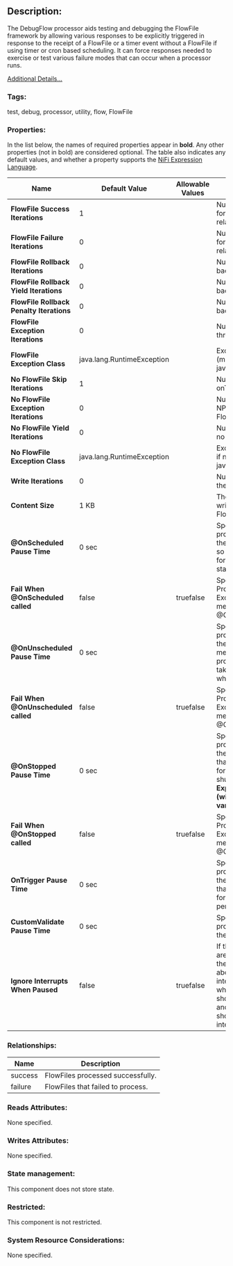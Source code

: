 ## Description:

The DebugFlow processor aids testing and debugging the FlowFile framework by allowing various responses to be explicitly triggered in response to the receipt of a FlowFile or a timer event without a FlowFile if using timer or cron based scheduling. It can force responses needed to exercise or test various failure modes that can occur when a processor runs.

[Additional Details...](https://nifi.apache.org/docs/nifi-docs/components/org.apache.nifi/nifi-standard-nar/1.7.1/org.apache.nifi.processors.standard.DebugFlow/additionalDetails.html)

### Tags:

test, debug, processor, utility, flow, FlowFile

### Properties:

In the list below, the names of required properties appear in **bold**. Any other properties (not in bold) are considered optional. The table also indicates any default values, and whether a property supports the [NiFi Expression Language](https://nifi.apache.org/docs/nifi-docs/html/expression-language-guide.html).

| Name                                     | Default Value              | Allowable Values | Description                                                  |
| ---------------------------------------- | -------------------------- | ---------------- | ------------------------------------------------------------ |
| **FlowFile Success Iterations**          | 1                          |                  | Number of FlowFiles to forward to success relationship.      |
| **FlowFile Failure Iterations**          | 0                          |                  | Number of FlowFiles to forward to failure relationship.      |
| **FlowFile Rollback Iterations**         | 0                          |                  | Number of FlowFiles to roll back (without penalty).          |
| **FlowFile Rollback Yield Iterations**   | 0                          |                  | Number of FlowFiles to roll back and yield.                  |
| **FlowFile Rollback Penalty Iterations** | 0                          |                  | Number of FlowFiles to roll back with penalty.               |
| **FlowFile Exception Iterations**        | 0                          |                  | Number of FlowFiles to throw exception.                      |
| **FlowFile Exception Class**             | java.lang.RuntimeException |                  | Exception class to be thrown (must extend java.lang.RuntimeException). |
| **No FlowFile Skip Iterations**          | 1                          |                  | Number of times to skip onTrigger if no FlowFile.            |
| **No FlowFile Exception Iterations**     | 0                          |                  | Number of times to throw NPE exception if no FlowFile.       |
| **No FlowFile Yield Iterations**         | 0                          |                  | Number of times to yield if no FlowFile.                     |
| **No FlowFile Exception Class**          | java.lang.RuntimeException |                  | Exception class to be thrown if no FlowFile (must extend java.lang.RuntimeException). |
| **Write Iterations**                     | 0                          |                  | Number of times to write to the FlowFile                     |
| **Content Size**                         | 1 KB                       |                  | The number of bytes to write each time that the FlowFile is written to |
| **@OnScheduled Pause Time**              | 0 sec                      |                  | Specifies how long the processor should sleep in the @OnScheduled method, so that the processor can be forced to take a long time to start up |
| **Fail When @OnScheduled called**        | false                      | truefalse        | Specifies whether or not the Processor should throw an Exception when the methods annotated with @OnScheduled are called |
| **@OnUnscheduled Pause Time**            | 0 sec                      |                  | Specifies how long the processor should sleep in the @OnUnscheduled method, so that the processor can be forced to take a long time to respond when user clicks stop |
| **Fail When @OnUnscheduled called**      | false                      | truefalse        | Specifies whether or not the Processor should throw an Exception when the methods annotated with @OnUnscheduled are called |
| **@OnStopped Pause Time**                | 0 sec                      |                  | Specifies how long the processor should sleep in the @OnStopped method, so that the processor can be forced to take a long time to shutdown **Supports Expression Language: true (will be evaluated using variable registry only)** |
| **Fail When @OnStopped called**          | false                      | truefalse        | Specifies whether or not the Processor should throw an Exception when the methods annotated with @OnStopped are called |
| **OnTrigger Pause Time**                 | 0 sec                      |                  | Specifies how long the processor should sleep in the onTrigger() method, so that the processor can be forced to take a long time to perform its task |
| **CustomValidate Pause Time**            | 0 sec                      |                  | Specifies how long the processor should sleep in the customValidate() method |
| **Ignore Interrupts When Paused**        | false                      | truefalse        | If the Processor's thread(s) are sleeping (due to one of the "Pause Time" properties above), and the thread is interrupted, this indicates whether the Processor should ignore the interrupt and continue sleeping or if it should allow itself to be interrupted. |

### Relationships:

| Name    | Description                       |
| ------- | --------------------------------- |
| success | FlowFiles processed successfully. |
| failure | FlowFiles that failed to process. |

### Reads Attributes:

None specified.

### Writes Attributes:

None specified.

### State management:

This component does not store state.

### Restricted:

This component is not restricted.

### System Resource Considerations:

None specified.